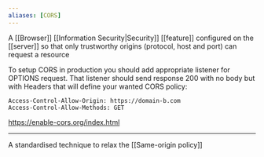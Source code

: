 ```yaml
---
aliases: [CORS]
---
```


A [[Browser]] [[Information Security|Security]] [[feature]] configured on the [[server]] so that only trustworthy origins (protocol, host and port) can request a resource

To setup CORS in production you should add appropriate listener for OPTIONS request. That listener should send response 200 with no body but with Headers that will define your wanted CORS policy:

```
Access-Control-Allow-Origin: https://domain-b.com
Access-Control-Allow-Methods: GET
```

https://enable-cors.org/index.html

---

A standardised technique to relax the [[Same-origin policy]]
